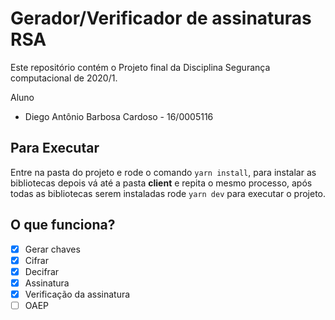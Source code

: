 # Gerador/Verificador de assinaturas RSA

Este repositório contém o Projeto final da Disciplina Segurança computacional de 2020/1.

Aluno

- Diego Antônio Barbosa Cardoso - 16/0005116

## Para Executar

Entre na pasta do projeto e rode o comando `yarn install`, para instalar as bibliotecas depois vá até a pasta **client** e repita o mesmo processo, após todas as bibliotecas serem instaladas rode `yarn dev` para executar o projeto.

## O que funciona?

- [x] Gerar chaves
- [x] Cifrar
- [x] Decifrar
- [x] Assinatura
- [x] Verificação da assinatura
- [ ] OAEP
